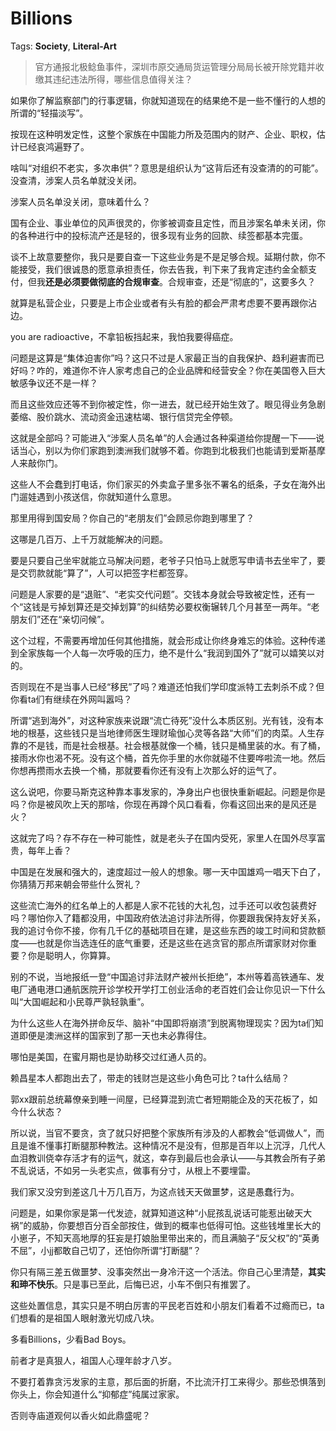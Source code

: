 # Billions

Tags: **Society**, **Literal-Art**

> 官方通报北极鲶鱼事件，深圳市原交通局货运管理分局局长被开除党籍并收缴其违纪违法所得，哪些信息值得关注？



如果你了解监察部门的行事逻辑，你就知道现在的结果绝不是一些不懂行的人想的所谓的“轻描淡写”。

按现在这种明发定性，这整个家族在中国能力所及范围内的财产、企业、职权，估计已经哀鸿遍野了。

啥叫“对组织不老实，多次串供”？意思是组织认为“这背后还有没查清的的可能”。没查清，涉案人员名单就没关闭。

涉案人员名单没关闭，意味着什么？

国有企业、事业单位的风声很灵的，你爹被调查且定性，而且涉案名单未关闭，你的各种进行中的投标流产还是轻的，很多现有业务的回款、续签都基本完蛋。

谈不上故意要整你，我只是要自查一下这些业务是不是足够合规。延期付款，你不能接受，我们很诚恳的愿意承担责任，你去告我，判下来了我肯定违约金全额支付，但我**还是必须要做彻底的合规审查**。合规审查，还是“彻底的”，这要多久？

就算是私营企业，只要是上市企业或者有头有脸的都会严肃考虑要不要再跟你沾边。

you are radioactive，不拿铅板挡起来，我怕我要得癌症。

问题是这算是“集体迫害你”吗？这只不过是人家最正当的自我保护、趋利避害而已好吗？咋的，难道你不许人家考虑自己的企业品牌和经营安全？你在美国卷入巨大敏感争议还不是一样？

而且这些效应还等不到你被定性，你一进去，就已经开始生效了。眼见得业务急剧萎缩、股价跳水、流动资金迅速枯竭、银行信贷完全停顿。

这就是全部吗？可能进入“涉案人员名单”的人会通过各种渠道给你提醒一下——说话当心，别以为你们家跑到澳洲我们就够不着。你跑到北极我们也能请到爱斯基摩人来敲你门。

这些人不会蠢到打电话，你们家买的外卖盒子里多张不署名的纸条，子女在海外出门遛娃遇到小孩送信，你就知道什么意思。

那里用得到国安局？你自己的“老朋友们”会顾忌你跑到哪里了？

这哪是几百万、上千万就能解决的问题。

要是只要自己坐牢就能立马解决问题，老爷子只怕马上就愿写申请书去坐牢了，要是交罚款就能“算了”，人可以把签字栏都签穿。

问题是人家要的是“退赃”、“老实交代问题”。交钱本身就会导致被定性，还有一个“这钱是亏掉划算还是交掉划算”的纠结势必要权衡辗转几个月甚至一两年。“老朋友们”还在“亲切问候”。

这个过程，不需要再增加任何其他措施，就会形成让你终身难忘的体验。这种传递到全家族每一个人每一次呼吸的压力，绝不是什么“我润到国外了”就可以嬉笑以对的。

否则现在不是当事人已经“移民”了吗？难道还怕我们学印度派特工去刺杀不成？但你看ta们有继续在外网叫嚣吗？

所谓“逃到海外”，对这种家族来说跟“流亡待死”没什么本质区别。光有钱，没有本地的根基，这些钱只是当地律师医生理财瑜伽心灵等各路“大师”们的肉菜。人生存靠的不是钱，而是社会根基。社会根基就像一个桶，钱只是桶里装的水。有了桶，接雨水你也渴不死。没有这个桶，首先你手里的水你就碰不住要哗啦流一地。然后你想再攒雨水去换一个桶，那就要看你还有没有上次那么好的运气了。

这么说吧，你要马斯克这种靠本事发家的，净身出户也很快重新崛起。问题是你是吗？你是被风吹上天的那啥，你现在再蹲个风口看看，你看这回出来的是风还是火？

这就完了吗？存不存在一种可能性，就是老头子在国内受死，家里人在国外尽享富贵，每年上香？

中国是在发展和强大的，速度超过一般人的想象。哪一天中国雄鸡一唱天下白了，你猜猜万邦来朝会带些什么贺礼？

这些流亡海外的红名单上的人都是人家不花钱的大礼包，过手还可以收包装费好吗？哪怕你入了籍都没用，中国政府依法追讨非法所得，你要跟我保持友好关系，我的追讨令你不接，你有几千亿的基础项目在建，是这些东西的竣工时间和贷款额度——也就是你当选连任的底气重要，还是这些在逃贪官的那点所谓家财对你重要？你是聪明人，你算算。

别的不说，当地报纸一登“中国追讨非法财产被州长拒绝”，本州等着高铁通车、发电厂通电港口通航医院开诊学校开学打工创业活命的老百姓们会让你见识一下什么叫“大国崛起和小民尊严孰轻孰重”。

为什么这些人在海外拼命反华、脑补“中国即将崩溃”到脱离物理现实？因为ta们知道即便是澳洲这样的国家到了那一天也未必靠得住。

哪怕是美国，在蜜月期也是协助移交过红通人员的。

赖昌星本人都跑出去了，带走的钱财岂是这些小角色可比？ta什么结局？

郭xx跟前总统幕僚亲到睡一间屋，已经算混到流亡者短期能企及的天花板了，如今什么状态？

  


所以说，当官不要贪，贪了就只好把整个家族所有涉及的人都教会“低调做人”，而且是谁不懂事打断腿那种教法。这种情况不是没有，但那是百年以上沉浮，几代人血泪教训侥幸存活才有的运气，就这，幸存到最后也会承认——与其教会所有子弟不乱说话，不如另一头老实点，做事有分寸，从根上不要埋雷。

我们家又没穷到差这几十万几百万，为这点钱天天做噩梦，这是愚蠢行为。

问题是，如果你家是第一代发迹，就算知道这种“小屁孩乱说话可能惹出破天大祸”的威胁，你要想百分百全部按住，做到的概率也低得可怕。这些钱堆里长大的小崽子，不知天高地厚的狂妄是打娘胎里带出来的，而且满脑子“反父权”的“英勇不屈”，小jj都敢自己切了，还怕你所谓“打断腿”？

你只有隔三差五做噩梦、没事突然出一身冷汗这一个活法。你自己心里清楚，**其实和珅不快乐**。只是事已至此，后悔已迟，小车不倒只有推罢了。

  


  


这些处置信息，其实只是不明白厉害的平民老百姓和小朋友们看着不过瘾而已，ta们想看的是祖国人眼射激光切成八块。

多看Billions，少看Bad Boys。

前者才是真狠人，祖国人心理年龄才八岁。

  


不要打着靠贪污发家的主意，那后面的折磨，不比流汗打工来得少。那些恐惧落到你头上，你会知道什么“抑郁症”纯属过家家。

否则寺庙道观何以香火如此鼎盛呢？



